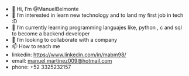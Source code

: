 - 👋 Hi, I’m @ManuelBelmonte
- 👀 I’m interested in learn new technology and to land my first job in tech :D
- 🌱 I’m currently learning programming languajes like, python , c and sql to become a backend developer
- 💞️ I’m looking to collaborate with a company
- 📫 How to reach me 
- linkedin: https://www.linkedin.com/in/mabm98/
- email: manuel.martinez009@hotmail.com
- phone: +52 3325232157
